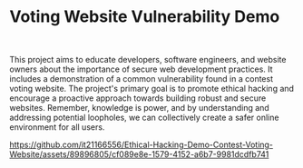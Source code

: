 # Voting Website Vulnerability Demo
<br>
<p>
  This project aims to educate developers, software engineers, and website owners about the importance of secure web development practices. It includes a demonstration of a common vulnerability found in a contest voting website. The project's primary goal is to promote ethical hacking and encourage a proactive approach towards building robust and secure websites. Remember, knowledge is power, and by understanding and addressing potential loopholes, we can collectively create a safer online environment for all users.
</p>

https://github.com/it21166556/Ethical-Hacking-Demo-Contest-Voting-Website/assets/89896805/cf089e8e-1579-4152-a6b7-9981dcdfb741

